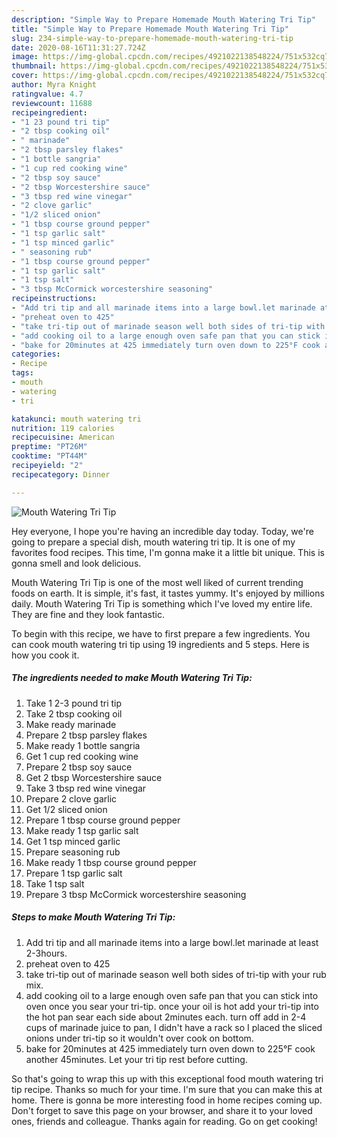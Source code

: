 ```yaml
---
description: "Simple Way to Prepare Homemade Mouth Watering Tri Tip"
title: "Simple Way to Prepare Homemade Mouth Watering Tri Tip"
slug: 234-simple-way-to-prepare-homemade-mouth-watering-tri-tip
date: 2020-08-16T11:31:27.724Z
image: https://img-global.cpcdn.com/recipes/4921022138548224/751x532cq70/mouth-watering-tri-tip-recipe-main-photo.jpg
thumbnail: https://img-global.cpcdn.com/recipes/4921022138548224/751x532cq70/mouth-watering-tri-tip-recipe-main-photo.jpg
cover: https://img-global.cpcdn.com/recipes/4921022138548224/751x532cq70/mouth-watering-tri-tip-recipe-main-photo.jpg
author: Myra Knight
ratingvalue: 4.7
reviewcount: 11688
recipeingredient:
- "1 23 pound tri tip"
- "2 tbsp cooking oil"
- " marinade"
- "2 tbsp parsley flakes"
- "1 bottle sangria"
- "1 cup red cooking wine"
- "2 tbsp soy sauce"
- "2 tbsp Worcestershire sauce"
- "3 tbsp red wine vinegar"
- "2 clove garlic"
- "1/2 sliced onion"
- "1 tbsp course ground pepper"
- "1 tsp garlic salt"
- "1 tsp minced garlic"
- " seasoning rub"
- "1 tbsp course ground pepper"
- "1 tsp garlic salt"
- "1 tsp salt"
- "3 tbsp McCormick worcestershire seasoning"
recipeinstructions:
- "Add tri tip and all marinade items into a large bowl.let marinade at least 2-3hours."
- "preheat oven to 425"
- "take tri-tip out of marinade season well both sides of tri-tip with your rub mix."
- "add cooking oil to a large enough oven safe pan that you can stick into oven once you sear your tri-tip. once your oil is hot add your tri-tip into the hot pan sear each side about 2minutes each. turn off add in 2-4 cups of marinade juice to pan, I didn&#39;t have a rack so I placed the sliced onions under tri-tip so it wouldn&#39;t over cook on bottom."
- "bake for 20minutes at 425 immediately turn oven down to 225°F cook another 45minutes. Let your tri tip rest before cutting."
categories:
- Recipe
tags:
- mouth
- watering
- tri

katakunci: mouth watering tri 
nutrition: 119 calories
recipecuisine: American
preptime: "PT26M"
cooktime: "PT44M"
recipeyield: "2"
recipecategory: Dinner

---
```



![Mouth Watering Tri Tip](https://img-global.cpcdn.com/recipes/4921022138548224/751x532cq70/mouth-watering-tri-tip-recipe-main-photo.jpg)

Hey everyone, I hope you're having an incredible day today. Today, we're going to prepare a special dish, mouth watering tri tip. It is one of my favorites food recipes. This time, I'm gonna make it a little bit unique. This is gonna smell and look delicious.



Mouth Watering Tri Tip is one of the most well liked of current trending foods on earth. It is simple, it's fast, it tastes yummy. It's enjoyed by millions daily. Mouth Watering Tri Tip is something which I've loved my entire life. They are fine and they look fantastic.


To begin with this recipe, we have to first prepare a few ingredients. You can cook mouth watering tri tip using 19 ingredients and 5 steps. Here is how you cook it.

<!--inarticleads1-->

##### The ingredients needed to make Mouth Watering Tri Tip:

1. Take 1 2-3 pound tri tip
1. Take 2 tbsp cooking oil
1. Make ready  marinade
1. Prepare 2 tbsp parsley flakes
1. Make ready 1 bottle sangria
1. Get 1 cup red cooking wine
1. Prepare 2 tbsp soy sauce
1. Get 2 tbsp Worcestershire sauce
1. Take 3 tbsp red wine vinegar
1. Prepare 2 clove garlic
1. Get 1/2 sliced onion
1. Prepare 1 tbsp course ground pepper
1. Make ready 1 tsp garlic salt
1. Get 1 tsp minced garlic
1. Prepare  seasoning rub
1. Make ready 1 tbsp course ground pepper
1. Prepare 1 tsp garlic salt
1. Take 1 tsp salt
1. Prepare 3 tbsp McCormick worcestershire seasoning




<!--inarticleads2-->

##### Steps to make Mouth Watering Tri Tip:

1. Add tri tip and all marinade items into a large bowl.let marinade at least 2-3hours.
1. preheat oven to 425
1. take tri-tip out of marinade season well both sides of tri-tip with your rub mix.
1. add cooking oil to a large enough oven safe pan that you can stick into oven once you sear your tri-tip. once your oil is hot add your tri-tip into the hot pan sear each side about 2minutes each. turn off add in 2-4 cups of marinade juice to pan, I didn&#39;t have a rack so I placed the sliced onions under tri-tip so it wouldn&#39;t over cook on bottom.
1. bake for 20minutes at 425 immediately turn oven down to 225°F cook another 45minutes. Let your tri tip rest before cutting.




So that's going to wrap this up with this exceptional food mouth watering tri tip recipe. Thanks so much for your time. I'm sure that you can make this at home. There is gonna be more interesting food in home recipes coming up. Don't forget to save this page on your browser, and share it to your loved ones, friends and colleague. Thanks again for reading. Go on get cooking!
